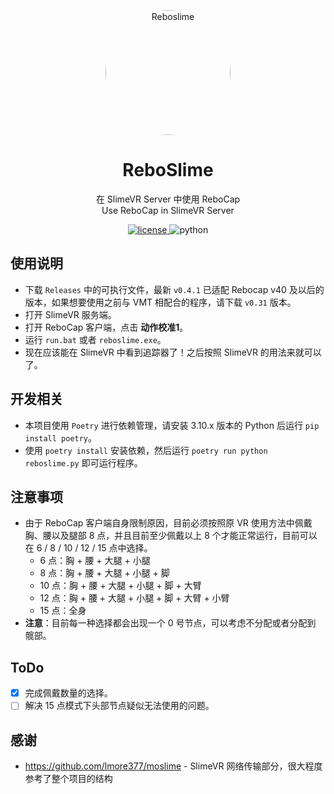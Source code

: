 <!-- markdownlint-disable MD033 MD041 -->
<p align="center">
  <img src="./reboslime.ico" style="border-radius: 100px;" width="200" height="200" alt="Reboslime">
</p>

<div align="center">

# ReboSlime

<!-- prettier-ignore-start -->
<!-- markdownlint-disable-next-line MD036 -->
<div>在 SlimeVR Server 中使用 ReboCap</div>
<div style="margin-bottom: 12px">Use ReboCap in SlimeVR Server</div>

<!-- prettier-ignore-end -->

</div>

<p align="center">
  <a href="https://raw.githubusercontent.com/colasama/reboslime/master/LICENSE">
    <img src="https://img.shields.io/github/license/colasama/reboslime" alt="license">
  </a>
  <img src="https://img.shields.io/badge/python-3.10.x-blue?logo=python&logoColor=edb641" alt="python">
</p>



## 使用说明

- 下载 `Releases` 中的可执行文件，最新 `v0.4.1` 已适配 Rebocap v40 及以后的版本，如果想要使用之前与 VMT 相配合的程序，请下载 `v0.31` 版本。
- 打开 SlimeVR 服务端。
- 打开 ReboCap 客户端，点击 **动作校准1**。
- 运行 `run.bat` 或者 `reboslime.exe`。
- 现在应该能在 SlimeVR 中看到追踪器了！之后按照 SlimeVR 的用法来就可以了。

## 开发相关

- 本项目使用 `Poetry` 进行依赖管理，请安装 3.10.x 版本的 Python 后运行 `pip install poetry`。
- 使用 `poetry install` 安装依赖，然后运行 `poetry run python reboslime.py` 即可运行程序。

## 注意事项

- 由于 ReboCap 客户端自身限制原因，目前必须按照原 VR 使用方法中佩戴胸、腰以及腿部 8 点，并且目前至少佩戴以上 8 个才能正常运行，目前可以在 6 / 8 / 10 / 12 / 15 点中选择。
  - 6 点：胸 + 腰 + 大腿 + 小腿
  - 8 点：胸 + 腰 + 大腿 + 小腿 + 脚
  - 10 点：胸 + 腰 + 大腿 + 小腿 + 脚 + 大臂
  - 12 点：胸 + 腰 + 大腿 + 小腿 + 脚 + 大臂 + 小臂
  - 15 点：全身
- **注意**：目前每一种选择都会出现一个 0 号节点，可以考虑不分配或者分配到 髋部。

## ToDo

- [x] 完成佩戴数量的选择。
- [ ] 解决 15 点模式下头部节点疑似无法使用的问题。

## 感谢

- https://github.com/lmore377/moslime - SlimeVR 网络传输部分，很大程度参考了整个项目的结构
